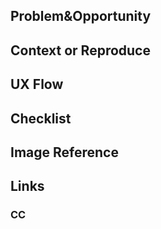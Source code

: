 ## Problem&Opportunity

## Context or Reproduce

## UX Flow

## Checklist

## Image Reference

## Links

### CC
